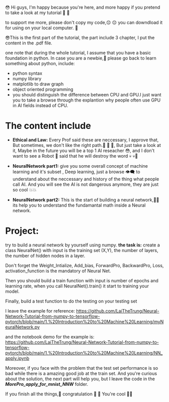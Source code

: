 :flushed: Hi guys, I'm happy because you're here, and more happy if you pretend to take a look at my tutorial :sparkling_heart: :sparkling_heart:

to support me more, please don't copy my code,:pensive: :pensive:  you can downdload it for using on your local computer. :kiss:

:sunglasses:This is the first part of the tutorial, the part include 3 chapter, I put the content in the .pdf file.

one note that during the whole tutorial, I assume that you have a basic foundation in python. In case you are a newbie,:ghost: please go back to learn something about python, include:
* python syntax
* numpy library
* matplotlib to draw graph
* object oriented programming
* you should distinguish the difference between CPU and GPU.I just want you to take a browse through the explantion why people often use GPU in AI fields instead of CPU.
# The content include
* **Ethical and Law:** Every Prof said these are neccessary, I approve that,  But sometimes, we don't like the right path.:ghost: :ghost: :ghost:, But just take a look at it, Maybe in the future you will be a top 1 AI reseacher :flushed:, and I don't want to see a Robot :robot: said that he will destroy the word :skull: :skull::see_no_evil:

* **NeuralNetwork part1:** give you some overall concept of machine learning and it's subset , Deep learning, just a browse :eye_speech_bubble: to understand about the neccessary and history of the thing what people call AI. And you will see the AI is not dangerous anymore, they are just so cool  :boom::boom:
  
* **NeuralNetwork part2:** This is the start of building a neural network,:mechanical_arm::mechanical_arm: its help you to understand the fundamantal math inside a Neural network.
# Project:
try to build a neural network by yourself using numpy. 
**the task is:**
create a class NeuralNet() with input is the training set (X,Y), the number of layers, the number of hidden nodes in a layer.

Don't forget the Weight_Intialize, Add_bias, ForwardPro, BackwardPro, Loss, activation_function is the mandatory of Neural Net.

Then you should build a train function with input is number of epochs and learning rate, when you call NeuralNet().train() it start to training your model.

Finally, build a test function to do the testing on your testing set 

I leave the example for reference: https://github.com/LaiTheTrung/Neural-Network-Tutorial-from-numpy-to-tensorflow-pytorch/blob/main/1.%20Introduction%20to%20Machine%20Learning/myNeuralNetwork.py

and the notebook demo for the example is: https://github.com/LaiTheTrung/Neural-Network-Tutorial-from-numpy-to-tensorflow-pytorch/blob/main/1.%20Introduction%20to%20Machine%20Learning/NN_apply.ipynb

Moreover, if you face with the problem that the test set performance is so bad while there is a amazing good job at the train set. And you're curious about the solution, the next part will help you, but I leave the code in the ***MorePro_apply_for_mnist_NNW*** folder. 

If you finish all the things,:partying_face: congratulation :hugs: :100: You're cool :cowboy_hat_face::kiss:
